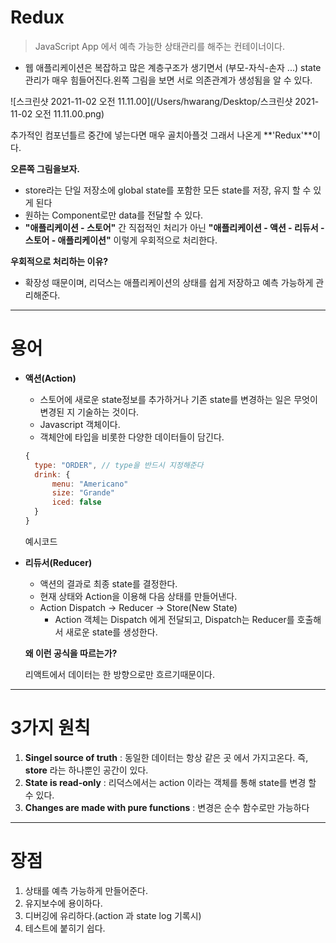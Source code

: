 # Redux

> JavaScript App 에서 예측 가능한 상태관리를 해주는 컨테이너이다.

- 웹 애플리케이션은 복잡하고 많은 계층구조가 생기면서 (부모-자식-손자 ...) state 관리가 매우 힘들어진다.왼쪽 그림을 보면 서로 의존관계가 생성됨을 알 수 있다.

![스크린샷 2021-11-02 오전 11.11.00](/Users/hwarang/Desktop/스크린샷 2021-11-02 오전 11.11.00.png)

추가적인 컴포넌틀르 중간에 넣는다면 매우 골치아플것 그래서 나온게 **'Redux'**이다.

**오른쪽 그림을보자.**

- store라는 단일 저장소에  global state를 포함한 모든 state를 저장, 유지 할 수 있게 된다
- 원하는 Component로만 data를 전달할 수 있다.
- **"애플리케이션 - 스토어"** 간 직접적인 처리가 아닌 **"애플리케이션 - 액션 - 리듀서 - 스토어 - 애플리케이션"** 이렇게 우회적으로 처리한다.

**우회적으로 처리하는 이유?**

- 확장성 때문이며, 리덕스는 애플리케이션의 상태를 쉽게 저장하고 예측 가능하게 관리해준다.

------

# 용어

- **액션(Action)**

  - 스토어에 새로운 state정보를 추가하거나 기존 state를 변경하는 일은 무엇이 변경된 지 기술하는 것이다.
  - Javascript 객체이다.
  - 객체안에 타입을 비롯한 다양한 데이터들이 담긴다.

  ```jsx
  {
  	type: "ORDER", // type을 반드시 지정해준다
  	drink: {
  		menu: "Americano"
  		size: "Grande"
  		iced: false
  	}
  }
  ```

  예시코드

- **리듀서(Reducer)**

  - 액션의 결과로 최종 state를 결정한다.
  - 현재 상태와 Action을 이용해 다음 상태를 만들어낸다.
  - Action Dispatch → Reducer → Store(New State)
    - Action 객체는 Dispatch 에게 전달되고, Dispatch는 Reducer를 호출해서 새로운 state를 생성한다.

  **왜 이런 공식을 따르는가?**

  리액트에서 데이터는 한 방향으로만 흐르기때문이다.

------

# 3가지 원칙

1. **Singel source of truth** : 동일한 데이터는 항상 같은 곳 에서 가지고온다. 즉, **store** 라는 하나뿐인 공간이 있다.
2. **State is read-only** : 리덕스에서는 action 이라는 객체를 통해 state를 변경 할 수 있다.
3. **Changes are made with pure functions** : 변경은 순수 함수로만 가능하다

------

# 장점

1. 상태를 예측 가능하게 만들어준다.
2. 유지보수에 용이하다.
3. 디버깅에 유리하다.(action 과 state log 기록시)
4. 테스트에 붙히기 쉽다.